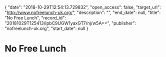 {
  "date": "2018-10-29T12:54:13.729832", 
  "open_access": false, 
  "target_url": "http://www.nofreelunch-uk.org/", 
  "description": "", 
  "end_date": null, 
  "title": "No Free Lunch", 
  "record_id": "20181029T125413/IpbC9UGW1yaxGT7/nj/w5A==", 
  "publisher": "nofreelunch-uk.org", 
  "start_date": null
}

# No Free Lunch

